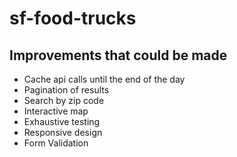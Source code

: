 # sf-food-trucks

## Improvements that could be made

-   Cache api calls until the end of the day
-   Pagination of results
-   Search by zip code
-   Interactive map
-   Exhaustive testing
-   Responsive design
-   Form Validation
